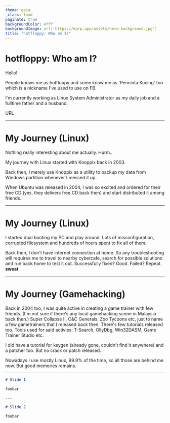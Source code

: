 ```yaml
---
theme: gaia
_class: lead
paginate: true
backgroundColor: #fff
backgroundImage: url('https://marp.app/assets/hero-background.jpg')
title: "hotfloppy: Who am I?"
---
```


<!-- ![bg left:40% 80%](https://marp.app/assets/marp.svg) -->

# **hotfloppy: Who am I?**

Hello!

People knows me as hotfloppy and some know me as 'Pencinta Kucing' too which is a nickname I've used to use on FB.

I'm currently working as Linux System Administrator as my daily job and a fulltime father and a husband.

URL

---

# My Journey (Linux)

Nothing really interesting about me actually. Hurm..

My journey with Linux started with Knoppix back in 2003.

Back then, I merely use Knoppix as a utility to backup my data from Windows partition whenever I messed it up.

When Ubuntu was released in 2004, I was so excited and ordered for their free CD (yes, they delivers free CD back then) and start distributed it among friends.

---

# My Journey (Linux)

I started dual booting my PC and play around. Lots of misconfiguration, corrupted filesystem and hundreds of hours spent to fix all of them.

Back then, I don't have internet connection at home. So any troubleshooting will requires me to travel to nearby cybercafe, search for possible solutions and run back home to test it out. Successfully fixed? Good. Failed? Repeat. **sweat**

---

# My Journey (Gamehacking)

Back in 2004 too, I was quite active in creating a game trainer with few friends. (I'm not sure if there's any local gamehacking scene in Malaysia back then.)
Super Collapse II, C&C Generals, Zoo Tycoons etc, just to name a few gametrainers that I released back then. There's few tutorials released too.
Tools used for said activies: T-Search, OllyDbg, Win32DASM, Game Trainer Studio etc.

I did have a tutorial for keygen (already gone, couldn't find it anywhere) and a patcher too. But no crack or patch released.

Nowadays I use mostly Linux, 99.9% of the time, so all those are behind me now. But good memories remains.

---


```markdown
# Slide 1

foobar

---

# Slide 2

foobar
```